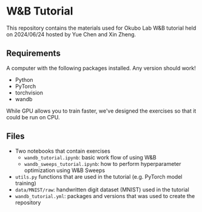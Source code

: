 # W&B Tutorial

This repository contains the materials used for Okubo Lab W&B tutorial held on 2024/06/24 hosted by Yue Chen and Xin Zheng.

## Requirements
A computer with the following packages installed. Any version should work!
- Python
- PyTorch
- torchvision
- wandb

While GPU allows you to train faster, we've designed the exercises so that it could be run on CPU.

## Files
- Two notebooks that contain exercises
  - `wandb_tutorial.ipynb`: basic work flow of using W&B
  - `wandb_sweeps_tutorial.ipynb`: how to perform hyperparameter optimization using W&B Sweeps   
- `utils.py` functions that are used in the tutorial (e.g. PyTorch model training)
- `data/MNIST/raw`: handwritten digit dataset (MNIST) used in the tutorial
- `wandb_tutorial.yml`: packages and versions that was used to create the repository
